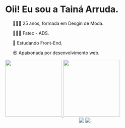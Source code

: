 # Oii! Eu sou a Tainá Arruda. 
<div>
 <ul> 🧚🏼‍♀️ 25 anos, formada em Desgin de Moda.</ul>
 <ul> 👩🏼‍💻 Fatec - ADS.</ul>
 <ul> 🌱 Estudando Front-End. </ul>
 <ul> 😍 Apaixonada por desenvolvimento web.</ul> 

  </div>
<div>
<a href="https://github.com/limstai">
<img height="180em" src="https://github-readme-stats.vercel.app/api/top-langs/?username=limstai&layout=compact&langs_count=7&theme=dracula"/>
<img height="180em" src="https://github-readme-stats.vercel.app/api?username=limstai&show_icons=true&theme=dracula&include_all_commits=true&count_private=true"/>
</div>

<div align = "center">
<a href = "https://www.linkedin.com/in/tainá-arruda-7a738514b/"> <img src="https://img.shields.io/badge/linkedin-%230077B5.svg?&style=for-the-badge&logo=linkedin&logoColor=white"></a> 
<a href = "https://www.instagram.com/limstai"> <img src = "https://img.shields.io/badge/instagram-%23E4405F.svg?&style=for-the-badge&logo=instagram&logoColor=white"></a>
 </div>

 
